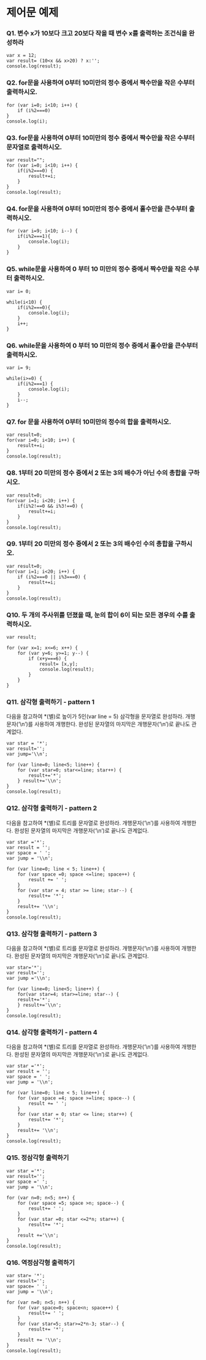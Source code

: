 # 제어문 예제



### **Q1. 변수 x가 10보다 크고 20보다 작을 때 변수 x를 출력하는 조건식을 완성하라**

```
var x = 12;
var result= (10<x && x>20) ? x:'';
console.log(result);
```

### **Q2. for문을 사용하여 0부터 10미만의 정수 중에서 짝수만을 작은 수부터 출력하시오.**

```
for (var i=0; i<10; i++) {
    if (i%2===0) 
}
console.log(i);
```

### **Q3. for문을 사용하여 0부터 10미만의 정수 중에서 짝수만을 작은 수부터 문자열로 출력하시오.**

```
var result="";
for (var i=0; i<10; i++) {
    if(i%2===0) {
        result+=i;
    }
}
console.log(result);
```

### **Q4. for문을 사용하여 0부터 10미만의 정수 중에서 홀수만을 큰수부터 출력하시오.**

```
for (var i=9; i<10; i--) {
    if(i%2===1){
        console.log(i);
    }
}
```

### **Q5. while문을 사용하여 0 부터 10 미만의 정수 중에서 짝수만을 작은 수부터 출력하시오.**

```
var i= 0;
 
while(i<10) {
    if(i%2===0){
        console.log(i);
    }
    i++;
}
```

### **Q6. while문을 사용하여 0 부터 10 미만의 정수 중에서 홀수만을 큰수부터 출력하시오.**

```
var i= 9;

while(i>=0) {
    if(i%2===1) {
        console.log(i);
    }
    i--;
}
```

### **Q7. for 문을 사용하여 0부터 10미만의 정수의 합을 출력하시오.**

```
var result=0;
for(var i=0; i<10; i++) {
    result+=i;
}
console.log(result);
```

### **Q8. 1부터 20 미만의 정수 중에서 2 또는 3의 배수가 아닌 수의 총합을 구하시오.**

```
var result=0;
for(var i=1; i<20; i++) {
    if(i%2!==0 && i%3!==0) {
        result+=i;
    }
}
console.log(result);
```

### **Q9. 1부터 20 미만의 정수 중에서 2 또는 3의 배수인 수의 총합을 구하시오.**

```
var result=0;
for(var i=1; i<20; i++) {
    if (i%2===0 || i%3===0) {
        result+=i;
    }
}
console.log(result);
```

### **Q10. 두 개의 주사위를 던졌을 때, 눈의 합이 6이 되는 모든 경우의 수를 출력하시오.**

```
var result;

for (var x=1; x<=6; x++) {
    for (var y=6; y>=1; y--) {
        if (x+y===6) {
            result= [x,y];
            console.log(result);
        }
    }
}
```

### **Q11. 삼각형 출력하기 - pattern 1**

다음을 참고하여 *(별)로 높이가 5인(var line = 5) 삼각형을 문자열로 완성하라. 개행문자(‘\n’)를 사용하여 개행한다. 완성된 문자열의 마지막은 개행문자(‘\n’)로 끝나도 관계없다.

```
var star = '*';
var result='';
var jump='\\n';

for (var line=0; line<5; line++) {
    for (var star=0; star<=line; star++) {
        result+='*';
    } result+='\\n';
}
console.log(result);
```

### **Q12. 삼각형 출력하기 - pattern 2**

다음을 참고하여 *(별)로 트리를 문자열로 완성하라. 개행문자(‘\n’)를 사용하여 개행한다. 완성된 문자열의 마지막은 개행문자(‘\n’)로 끝나도 관계없다.

```
var star ='*';
var result = '';
var space = ' ';
var jump = '\\n';

for (var line=0; line < 5; line++) {
    for (var space =0; space <=line; space++) {
        result += ' ';
    }
    for (var star = 4; star >= line; star--) {
        result+= '*';
    }
    result+= '\\n';
}
console.log(result);
```

### **Q13. 삼각형 출력하기 - pattern 3**

다음을 참고하여 *(별)로 트리를 문자열로 완성하라. 개행문자(‘\n’)를 사용하여 개행한다. 완성된 문자열의 마지막은 개행문자(‘\n’)로 끝나도 관계없다.

```
var star='*';
var result='';
var jump ='\\n';

for (var line=0; line<5; line++) {
	for(var star=4; star>=line; star--) {
	result+='*';
	} result+='\\n';
}
console.log(result);
```

### **Q14. 삼각형 출력하기 - pattern 4**

다음을 참고하여 *(별)로 트리를 문자열로 완성하라. 개행문자(‘\n’)를 사용하여 개행한다. 완성된 문자열의 마지막은 개행문자(‘\n’)로 끝나도 관계없다.

```
var star ='*';
var result = '';
var space = ' ';
var jump = '\\n';

for (var line=0; line < 5; line++) {
    for (var space =4; space >=line; space--) {
        result += ' ';
    }
    for (var star = 0; star <= line; star++) {
        result+= '*';
    }
    result+= '\\n';
}
console.log(result);
```

### **Q15. 정삼각형 출력하기**

```
var star ='*';
var result='';
var space =' ';
var jump = '\\n';

for (var n=0; n<5; n++) {
    for (var space =5; space >n; space--) {
        result+= ' ';
    }
    for (var star =0; star <=2*n; star++) {
        result+= '*';
    }
    result +='\\n';
}
console.log(result);
```

### **Q16. 역정삼각형 출력하기**

```
var star= '*';
var result='';
var space= ' ';
var jump = '\\n';

for (var n=0; n<5; n++) {
    for (var space=0; space<n; space++) {
        result+= ' ';
    }
    for (var star=5; star>=2*n-3; star--) {
        result+= '*';
    }
    result += '\\n';
}
console.log(result);
```